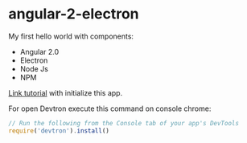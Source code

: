 # angular-2-electron
My first hello world with components:

- Angular 2.0
- Electron
- Node Js
- NPM

[Link tutorial](https://josee.me/2016/03/30/angular2-electron-yeoman-sass-bootstrap-a-complete-guide-to-setting-up-a-new-desktop-app/) with initialize this app.

For open Devtron execute this command on console chrome:

 ```javascript
 // Run the following from the Console tab of your app's DevTools
require('devtron').install()
```